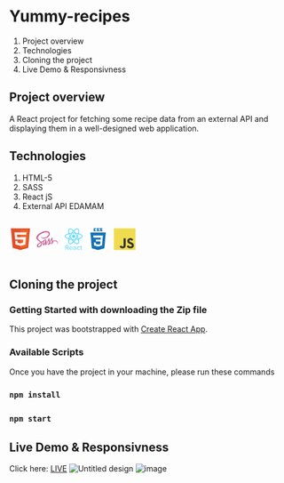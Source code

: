 # Yummy-recipes
1. Project overview
2. Technologies
3. Cloning the project
4. Live Demo & Responsivness

## Project overview
A React project for fetching some recipe data from an external API and displaying them in a well-designed web application.

## Technologies
1. HTML-5
2. SASS
3. React jS
4. External API EDAMAM 
</br>
 <div align="start">
   <img src="https://github.com/devicons/devicon/blob/master/icons/html5/html5-original.svg" title="HTML5" alt="HTML" width="40" height="40"/>&nbsp;
   <img src="https://github.com/devicons/devicon/blob/master/icons/sass/sass-original.svg" title="sass" alt="sass" width="40" height="40"/>&nbsp;
   <img src="https://github.com/devicons/devicon/blob/master/icons/react/react-original-wordmark.svg" title="React" alt="React" width="40" height="40"/>
   <img src="https://github.com/devicons/devicon/blob/master/icons/css3/css3-plain-wordmark.svg"  title="CSS3" alt="CSS" width="40" height="40"/>&nbsp;
   <img src="https://github.com/devicons/devicon/blob/master/icons/javascript/javascript-original.svg" title="JavaScript" alt="JavaScript" width="40"  height="40"/>&nbsp;

</div>
</br>

## Cloning the project

### Getting Started with downloading the Zip file 

This project was bootstrapped with [Create React App](https://github.com/facebook/create-react-app).

### Available Scripts

Once you have the project in your machine, please run these commands
### `npm install`
### `npm start`


## Live Demo & Responsivness
Click here: [LIVE](https://khaled6120.github.io/Yummy-recipes/)
![Untitled design](https://user-images.githubusercontent.com/86200305/220751463-86621084-97b6-4f72-81be-72df4b9ddd69.png)
![image](https://user-images.githubusercontent.com/86200305/220748102-47eaf40d-a7a2-4cb2-bb12-67e176987827.png)


